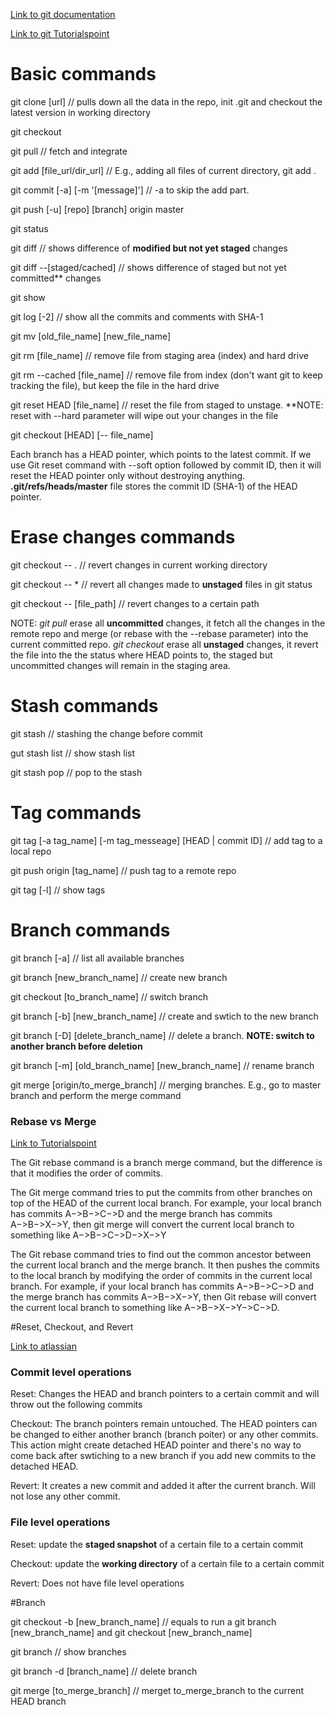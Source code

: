 [Link to git documentation](https://git-scm.com/doc)

[Link to git Tutorialspoint](https://www.tutorialspoint.com/git/index.htm)

# Basic commands

git clone [url] // pulls down all the data in the repo, init .git and checkout the latest version in working directory

git checkout 

git pull // fetch and integrate

git add [file_url/dir_url] // E.g., adding all files of current directory, git add .

git commit [-a] [-m '[message]'] // -a to skip the add part.

git push [-u] [repo] [branch] origin master

git status

git diff // shows difference of **modified but not yet staged** changes

git diff --[staged/cached] // shows difference of staged but not yet committed** changes

git show

git log [-2] // show all the commits and comments with SHA-1

git mv [old_file_name] [new_file_name]

git rm [file_name] // remove file from staging area (index) and hard drive

git rm --cached [file_name] // remove file from index (don't want git to keep tracking the file), but keep the file in the hard drive

git reset HEAD [file_name] // reset the file from staged to unstage. **NOTE: reset with --hard parameter will wipe out your changes in the file

git checkout [HEAD] [-- file_name]

Each branch has a HEAD pointer, which points to the latest commit. If we use Git reset command with --soft option followed by commit ID, then it will reset the HEAD pointer only without destroying anything. **.git/refs/heads/master** file stores the commit ID (SHA-1) of the HEAD pointer.

# Erase changes commands

git checkout -- . // revert changes in current working directory

git checkout -- * // revert all changes made to **unstaged** files in git status

git checkout -- [file_path] // revert changes to a certain path

NOTE: _git pull_ erase all **uncommitted** changes, it fetch all the changes in the remote repo and merge (or rebase with the --rebase parameter) into the current committed repo. _git checkout_ erase all **unstaged** changes, it revert the file into the the status where HEAD points to, the staged but uncommitted changes will remain in the staging area.

# Stash commands

git stash // stashing the change before commit

gut stash list // show stash list

git stash pop // pop to the stash

# Tag commands

git tag [-a tag_name] [-m tag_messeage] [HEAD | commit ID] // add tag to a local repo

git push origin [tag_name] // push tag to a remote repo

git tag [-l] // show tags

# Branch commands

git branch [-a] // list all available branches

git branch [new_branch_name] // create new branch

git checkout [to_branch_name] // switch branch

git branch [-b] [new_branch_name] // create and swtich to the new branch

git branch [-D] [delete_branch_name] // delete a branch. **NOTE: switch to another branch before deletion**

git branch [-m] [old_branch_name] [new_branch_name] // rename branch

git merge [origin/to_merge_branch] // merging branches. E.g., go to master branch and perform the merge command

### Rebase vs Merge

[Link to Tutorialspoint](https://www.tutorialspoint.com/git/git_managing_branches.htm)

The Git rebase command is a branch merge command, but the difference is that it modifies the order of commits.

The Git merge command tries to put the commits from other branches on top of the HEAD of the current local branch. For example, your local branch has commits A−>B−>C−>D and the merge branch has commits A−>B−>X−>Y, then git merge will convert the current local branch to something like A−>B−>C−>D−>X−>Y

The Git rebase command tries to find out the common ancestor between the current local branch and the merge branch. It then pushes the commits to the local branch by modifying the order of commits in the current local branch. For example, if your local branch has commits A−>B−>C−>D and the merge branch has commits A−>B−>X−>Y, then Git rebase will convert the current local branch to something like A−>B−>X−>Y−>C−>D.

#Reset, Checkout, and Revert

[Link to atlassian](https://www.atlassian.com/git/tutorials/resetting-checking-out-and-reverting)

### Commit level operations

Reset: Changes the HEAD and branch pointers to a certain commit and will throw out the following commits

Checkout: The branch pointers remain untouched. The HEAD pointers can be changed to either another branch (branch poiter) or any other commits. This action might create detached HEAD pointer and there's no way to come back after swtiching to a new branch if you add new commits to the detached HEAD.

Revert: It creates a new commit and added it after the current branch. Will not lose any other commit.

### File level operations

Reset: update the **staged snapshot** of a certain file to a certain commit

Checkout: update the **working directory** of a certain file to a certain commit

Revert: Does not have file level operations

#Branch

git checkout -b [new_branch_name] // equals to run a git branch [new_branch_name] and git checkout [new_branch_name]

git branch // show branches

git branch -d [branch_name] // delete branch

git merge [to_merge_branch] // merget to_merge_branch to the current HEAD branch